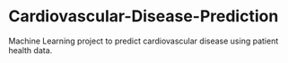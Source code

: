 # Cardiovascular-Disease-Prediction
Machine Learning project to predict cardiovascular disease using patient health data.
